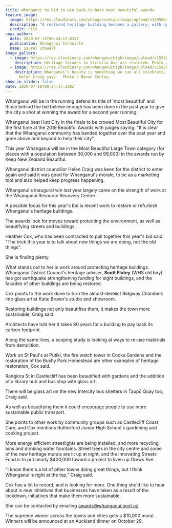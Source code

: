 ```yaml
---
title: Whanganui to bid to win back-to-back most beautiful awards
feature_image:
  image: https://res.cloudinary.com/whanganuihigh/image/upload/v1595064287/News/Scott_Flutey_ex_Chron_13.7.20.jpg
  description: "A restored heritage building becomes a gallery, with apartments above. "
  credit: File
news_author:
  date: 2020-07-13T09:24:17.031Z
  publication: Whanganui Chronicle
  name: Laurel Stowell
image_gallery:
  - image: https://res.cloudinary.com/whanganuihigh/image/upload/v1595064429/News/Scott_Flutey._ex_Chron_13.7.20.jpg
    description: Heritage facades in Victoria Ave are restored. Photo / file.
  - image: https://res.cloudinary.com/whanganuihigh/image/upload/v1595064469/News/Scott_Flutey._..ex_Chron_13.7.20.jpg
    description: Whanganui's beauty is something we can all celebrate, councillor
      Helen Craig says.  Photo / Bevan Conley.
show_in_slider: false
date: 2020-07-18T09:24:17.210Z
---
```

Whanganui will be in the running defend its title of 'most beautiful' and those behind the bid believe enough has been done in the past year to give the city a shot at winning the award for a second year running.

Whanganui beat Hutt City in the finals to be crowed Most Beautiful City for the first time at the 2019 Beautiful Awards with judges saying: "It is clear that the Whanganui community has banded together over the past year and gone above and beyond to help their city".

This year Whanganui will be in the Most Beautiful Large Town category (for places with a population between 30,000 and 99,000) in the awards run by Keep New Zealand Beautiful.

Whanganui district councillor Helen Craig was keen for the district to enter again and said it was good for Whanganui's morale, to be as a marketing tool and also helped keep progress happening.

Whanganui's inaugural win last year largely came on the strength of work at the Whanganui Resource Recovery Centre.

A possible focus for this year's bid is recent work to restore or refurbish Whanganui's heritage buildings.

The awards look for moves toward protecting the environment, as well as beautifying streets and buildings.

Heather Cox, who has been contracted to pull together this year's bid said: "The trick this year is to talk about new things we are doing, not the old things".

She is finding plenty.

What stands out to her is work around protecting heritage buildings. Whanganui District Council's heritage adviser, **Scott Flutey** (WHS old boy) has got earthquake strengthening funding for eight buildings, and the facades of other buildings are being restored.

Cox points to the work done to turn the almost-derelict Ridgway Chambers into glass artist Katie Brown's studio and showroom.

Restoring buildings not only beautifies them, it makes the town more sustainable, Craig said.

Architects have told her it takes 80 years for a building to pay back its carbon footprint.

Along the same lines, a scoping study is looking at ways to re-use materials from demolition.

Work on St Paul's at Putiki, the fire watch tower in Cooks Gardens and the restoration of the Bushy Park Homestead are other examples of heritage restoration, Cox said.

Rangiora St in Castlecliff has been beautified with gardens and the addition of a library hub and bus stop with glass art.

There will be glass art on the new Intercity bus shelters in Taupō Quay too, Craig said.

As well as beautifying them it could encourage people to use more sustainable public transport.

She points to other work by community groups such as Castlecliff Coast Care, and Cox mentions Rutherford Junior High School's gardening and cooking project.

More energy efficient streetlights are being installed, and more recycling bins and drinking water fountains. Street trees in the city centre and some of the new heritage murals are lit up at night, and the Innovating Streets Fund is to put nearly $400,000 toward a project to liven up Drews Ave.

"I know there's a lot of other towns doing great things, but I think Whanganui is right at the top," Craig said.

Cox has a lot to record, and is looking for more. One thing she'd like to hear about is new initiatives that businesses have taken as a result of the lockdown, initiatives that make them more sustainable.

She can be contacted by emailing awards@whanganui.govt.nz.

The supreme winner across the towns and cities gets a $10,000 mural. Winners will be announced at an Auckland dinner on October 29.